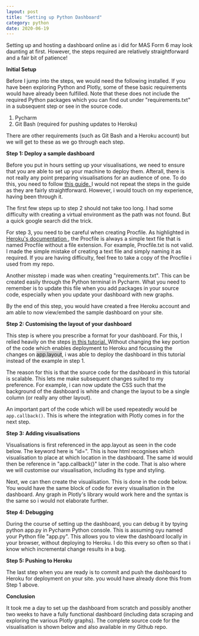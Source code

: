 ```yaml
---
layout: post
title: "Setting up Python Dashboard"
category: python
date: 2020-06-19
---
```


Setting up and hosting a dashboard online as i did for MAS Form 6 may look daunting at first. However, the steps required are relatively straightforward and a fair bit of patience!

<b> Initial Setup </b>
<br>

Before I jump into the steps, we would need the following installed. If you have been exploring Python and Plotly, some of these basic requirements would have already been fulfilled. Note that these does not include the required Python packages which you can find out under "requirements.txt" in a subsequent step or see in the source code.

1. Pycharm
2. Git Bash (required for pushing updates to Heroku)

There are other requirements (such as Git Bash and a Heroku account) but we will get to these as we go through each step.

<b> Step 1: Deploy a sample dashboard </b>
<br>

Before you put in hours setting up your visualisations, we need to ensure that you are able to set up your machine to deploy them. Afterall, there is not really any point preparing visualisations for an audience of one. To do this, you need to follow <a href="https://dash.plotly.com/deployment"> this guide. </a> I would not repeat the steps in the guide as they are fairly straightforward. However, i would touch on my experience, having been through it.

The first few steps up to step 2 should not take too long. I had some difficulty with creating a virtual environment as the path was not found. But a quick google search did the trick.

For step 3, you need to be careful when creating Procfile. As highlighted in <a href="https://devcenter.heroku.com/articles/procfile"> Heroku's documentation </a>, the Procfile is always a simple text file that is named Procfile without a file extension. For example, Procfile.txt is not valid. I made the simple mistake of creating a text file and simply naming it as required. If you are having difficulty, feel free to take a copy of the Procfile i used from my repo.

Another misstep i made was when creating "requirements.txt". This can be created easily through the Python terminal in Pycharm. What you need to remember is to update this file when you add packages in your source code, especially when you update your dashboard with new graphs.

By the end of this step, you would have created a free Heroku account and am able to now view/embed the sample dashboard on your site.

<b> Step 2: Customising the layout of your dashboard </b>
<br>

This step is where you prescribe a format for your dashboard. For this, I relied heavily on the steps <a href="https://www.statworx.com/at/blog/how-to-build-a-dashboard-in-python-plotly-dash-step-by-step-tutorial/"> in this tutorial. </a> Without changing the key portion of the code which enables deployment to Heroku and focussing the changes on <span style="background-color: #D3D3D3">app.layout</span>, i was able to deploy the dashboard in this tutorial instead of the example in step 1.

The reason for this is that the source code for the dashboard in this tutorial is scalable. This lets me make subsequent changes suited to my preference. For example, i can now update the CSS such that the background of the dashboard is white and change the layout to be a single column (or really any other layout).

An important part of the code which will be used repeatedly would be <code>app.callback()</code>. This is where the integration with Plotly comes in for the next step.

<script src="https://gist.github.com/cchanzl/5f601884f26e955b9379985d3ca43918.js"></script>

<b> Step 3: Adding visualisations </b>
<br>

Visualisations is first referenced in the app.layout as seen in the code below. The keyword here is "id=". This is how html recognises which visualisation to place at which location in the dashboard. The same id would then be reference in "app.callback()" later in the code. That is also where we will customise our visualisation, including its type and styling.

Next, we can then create the visualisation. This is done in the code below. You would have the same block of code for every visualisation in the dashboard. Any graph in Plotly's library would work here and the syntax is the same so i would not elaborate further.

<script src="https://gist.github.com/cchanzl/96024de0f4e21816573eda12716fa825.js"></script>

<b> Step 4: Debugging </b>
<br>

During the course of setting up the dashboard, you can debug it by tpying python app.py in Pycharm Python console. This is assuming oyu named your Python file "app.py". This allows you to view the dashboard locally in your browser, without deploying to Heroku. I do this every so often so that i know which incremental change results in a bug.

<b> Step 5: Pushing to Heroku </b>
<br>

The last step when you are ready is to commit and push the dashboard to Heroku for deployment on your site. you would have already done this from Step 1 above.

<b> Conclusion </b>
<br>

It took me a day to set up the dashboard from scratch and possibly another two weeks to have a fully functional dashboard (including data scraping and exploring the various Plotly graphs). The complete source code for the visualisation is shown below and also available in my Github repo.

<script src="https://gist.github.com/cchanzl/d182756bf8ba8baf554aff34f082c5a6.js"></script>



